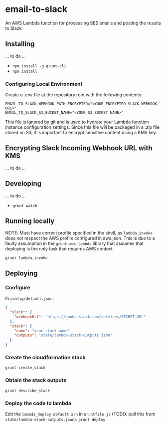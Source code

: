 # email-to-slack

An AWS Lambda function for processing SES emails and posting the results to Slack

## Installing

... to do ...

- `npm install -g grunt-cli`
- `npm install`

### Configuring Local Environment

Create a .env file at the repository root with the following contents:

    EMAIL_TO_SLACK_WEBHOOK_PATH_ENCRYPTED="<YOUR ENCRYPTED SLACK WEBHOOK URL>"
    EMAIL_TO_SLACK_S3_BUCKET_NAME="<YOUR S3 BUCKET NAME>"

This file is ignored by git and is used to hydrate your Lambda function instance configuration settings. Since this file will be packaged in a .zip file stored on S3, it is important to encrypt sensitive content using a KMS key.

## Encrypting Slack Incoming Webhook URL with KMS

... to do ...

## Developing

... to do ...

- `grunt watch`

## Running locally

NOTE: Must have correct profile specified in the shell, as `lambda_invoke` does not respect the AWS profile configured in aws.json. This is due to a faulty assumption in the `grunt-aws-lambda` library that assumes that deploying is the only task that requires AWS context.

`grunt lambda_invoke`

## Deploying

### Configure

In `config/default.json`:

```json
{
  "slack": {
    "webhookUrl": "https://hooks.slack.com/services/SECRET_URL"
  },
  "stack": {
    "name": "your-stack-name",
    "outputs": "state/lambda-stack-outputs.json"
  }
}
```

### Create the cloudformation stack
`grunt create_stack`

### Obtain the stack outputs
`grunt describe_stack`

### Deploy the code to lambda
Edit the `lambda_deploy.default.arn` in `Gruntfile.js` (TODO: pull this from `state/lambda-stack-outputs.json`).
`grunt deploy`
